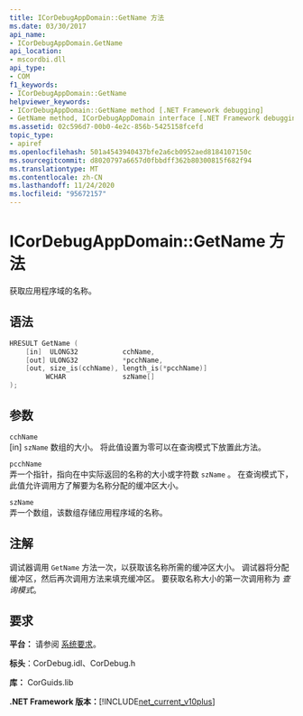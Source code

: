 ```yaml
---
title: ICorDebugAppDomain::GetName 方法
ms.date: 03/30/2017
api_name:
- ICorDebugAppDomain.GetName
api_location:
- mscordbi.dll
api_type:
- COM
f1_keywords:
- ICorDebugAppDomain::GetName
helpviewer_keywords:
- ICorDebugAppDomain::GetName method [.NET Framework debugging]
- GetName method, ICorDebugAppDomain interface [.NET Framework debugging]
ms.assetid: 02c596d7-00b0-4e2c-856b-5425158fcefd
topic_type:
- apiref
ms.openlocfilehash: 501a4543940437bfe2a6cb0952aed8184107150c
ms.sourcegitcommit: d8020797a6657d0fbbdff362b80300815f682f94
ms.translationtype: MT
ms.contentlocale: zh-CN
ms.lasthandoff: 11/24/2020
ms.locfileid: "95672157"
---
```

# <a name="icordebugappdomaingetname-method"></a>ICorDebugAppDomain::GetName 方法

获取应用程序域的名称。  
  
## <a name="syntax"></a>语法  
  
```cpp  
HRESULT GetName (  
    [in]  ULONG32           cchName,  
    [out] ULONG32           *pcchName,  
    [out, size_is(cchName), length_is(*pcchName)]
         WCHAR              szName[]  
);  
```  
  
## <a name="parameters"></a>参数  

 `cchName`  
 [in] `szName` 数组的大小。 将此值设置为零可以在查询模式下放置此方法。  
  
 `pcchName`  
 弄一个指针，指向在中实际返回的名称的大小或字符数 `szName` 。 在查询模式下，此值允许调用方了解要为名称分配的缓冲区大小。  
  
 `szName`  
 弄一个数组，该数组存储应用程序域的名称。  
  
## <a name="remarks"></a>注解  

 调试器调用 `GetName` 方法一次，以获取该名称所需的缓冲区大小。 调试器将分配缓冲区，然后再次调用方法来填充缓冲区。 要获取名称大小的第一次调用称为 *查询模式*。  
  
## <a name="requirements"></a>要求  

 **平台：** 请参阅 [系统要求](../../get-started/system-requirements.md)。  
  
 **标头**：CorDebug.idl、CorDebug.h  
  
 **库：** CorGuids.lib  
  
 **.NET Framework 版本：**[!INCLUDE[net_current_v10plus](../../../../includes/net-current-v10plus-md.md)]
